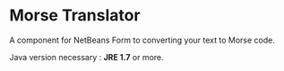 # Morse Translator
A component for NetBeans Form to converting your text to Morse code.

Java version necessary : **JRE 1.7** or more.
